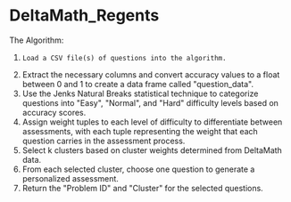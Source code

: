 # DeltaMath_Regents

The Algorithm:
1.     Load a CSV file(s) of questions into the algorithm.
2.    Extract the necessary columns and convert accuracy values to a float between 0 and 1 to create a data frame called "question_data".
3.    Use the Jenks Natural Breaks statistical technique to categorize questions into "Easy", "Normal", and "Hard" difficulty levels based on accuracy scores.
4.    Assign weight tuples to each level of difficulty to differentiate between assessments, with each tuple representing the weight that each question carries in the assessment process.
5.    Select k clusters based on cluster weights determined from DeltaMath data.
6.    From each selected cluster, choose one question to generate a personalized assessment.
7.    Return the "Problem ID" and "Cluster" for the selected questions.
